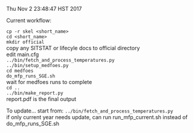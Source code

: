 Thu Nov  2 23:48:47 HST 2017

Current workflow:

`cp -r skel <short_name>`  
`cd <short_name>`  
`mkdir official`  
copy any SITSTAT or lifecyle docs to official directory  
edit main.cfg  
`../bin/fetch_and_process_temperatures.py`  
`../bin/setup_medfoes.py`  
`cd medfoes`  
`do_mfp_runs_SGE.sh`  
wait for medfoes runs to complete  
`cd ..`  
`../bin/make_report.py`  
report.pdf is the final output  


To update...
start from:
`../bin/fetch_and_process_temperatures.py`  
if only current year needs update, can run
run_mfp_current.sh instead of do_mfp_runs_SGE.sh


